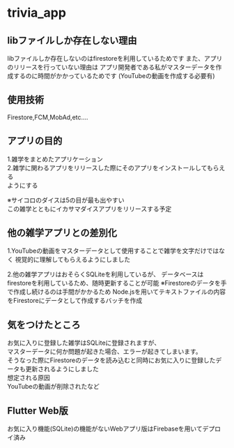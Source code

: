 # trivia_app
## libファイルしか存在しない理由  
  libファイルしか存在しないのはfirestoreを利用しているためです
  また、アプリのリリースを行っていない理由は
  アプリ開発者である私がマスターデータを作成するのに時間がかかっているためです
  (YouTubeの動画を作成する必要有)

## 使用技術  
  Firestore,FCM,MobAd,etc....  

## アプリの目的  
1.雑学をまとめたアプリケーション  
2.雑学に関わるアプリをリリースした際にそのアプリをインストールしてもらえる  
   ようにする

※サイコロのダイスは5の目が最も出やすい  
  この雑学とともにイカサマダイスアプリをリリースする予定  

## 他の雑学アプリとの差別化  
1.YouTubeの動画をマスターデータとして使用することで雑学を文字だけではなく
   視覚的に理解してもらえるようにしました

2.他の雑学アプリはおそらくSQLiteを利用しているが、
   データベースはfirestoreを利用しているため、随時更新することが可能
   ※Firestoreのデータを手で作成し続けるのは手間がかかるため
     Node.jsを用いてテキストファイルの内容をFirestoreにデータとして作成するバッチを作成

## 気をつけたところ  
   お気に入りに登録した雑学はSQLiteに登録されますが、  
   マスターデータに何か問題が起きた場合、エラーが起きてしまいます。  
   そうなった際にFirestoreのデータを読み込むと同時にお気に入りに登録したデータも更新されるようにしました  
   想定される原因  
   YouTubeの動画が削除されたなど  

## Flutter Web版  
  お気に入り機能(SQLite)の機能がないWebアプリ版はFirebaseを用いてデプロイ済み  
